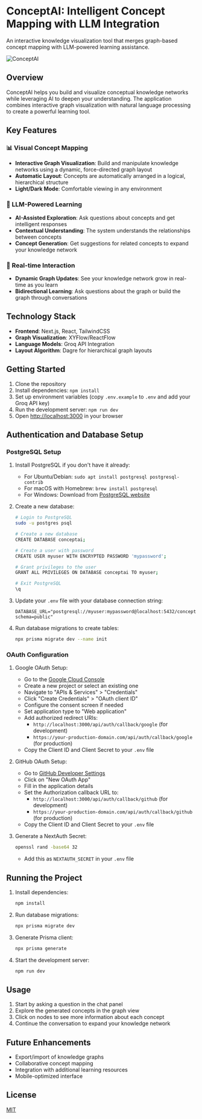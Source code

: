 # ConceptAI: Intelligent Concept Mapping with LLM Integration

An interactive knowledge visualization tool that merges graph-based concept mapping with LLM-powered learning assistance.

![ConceptAI](https://i.imgur.com/4FyIXax.png)

## Overview

ConceptAI helps you build and visualize conceptual knowledge networks while leveraging AI to deepen your understanding. The application combines interactive graph visualization with natural language processing to create a powerful learning tool.

## Key Features

### 📊 Visual Concept Mapping

- **Interactive Graph Visualization**: Build and manipulate knowledge networks using a dynamic, force-directed graph layout
- **Automatic Layout**: Concepts are automatically arranged in a logical, hierarchical structure
- **Light/Dark Mode**: Comfortable viewing in any environment

### 🧠 LLM-Powered Learning

- **AI-Assisted Exploration**: Ask questions about concepts and get intelligent responses
- **Contextual Understanding**: The system understands the relationships between concepts
- **Concept Generation**: Get suggestions for related concepts to expand your knowledge network

### 🔄 Real-time Interaction

- **Dynamic Graph Updates**: See your knowledge network grow in real-time as you learn
- **Bidirectional Learning**: Ask questions about the graph or build the graph through conversations

## Technology Stack

- **Frontend**: Next.js, React, TailwindCSS
- **Graph Visualization**: XYFlow/ReactFlow
- **Language Models**: Groq API Integration
- **Layout Algorithm**: Dagre for hierarchical graph layouts

## Getting Started

1. Clone the repository
2. Install dependencies: `npm install`
3. Set up environment variables (copy `.env.example` to `.env` and add your Groq API key)
4. Run the development server: `npm run dev`
5. Open [http://localhost:3000](http://localhost:3000) in your browser

## Authentication and Database Setup

### PostgreSQL Setup

1. Install PostgreSQL if you don't have it already:

   - For Ubuntu/Debian: `sudo apt install postgresql postgresql-contrib`
   - For macOS with Homebrew: `brew install postgresql`
   - For Windows: Download from [PostgreSQL website](https://www.postgresql.org/download/windows/)

2. Create a new database:

   ```bash
   # Login to PostgreSQL
   sudo -u postgres psql

   # Create a new database
   CREATE DATABASE conceptai;

   # Create a user with password
   CREATE USER myuser WITH ENCRYPTED PASSWORD 'mypassword';

   # Grant privileges to the user
   GRANT ALL PRIVILEGES ON DATABASE conceptai TO myuser;

   # Exit PostgreSQL
   \q
   ```

3. Update your `.env` file with your database connection string:

   ```
   DATABASE_URL="postgresql://myuser:mypassword@localhost:5432/conceptai?schema=public"
   ```

4. Run database migrations to create tables:
   ```bash
   npx prisma migrate dev --name init
   ```

### OAuth Configuration

1. Google OAuth Setup:

   - Go to the [Google Cloud Console](https://console.cloud.google.com/)
   - Create a new project or select an existing one
   - Navigate to "APIs & Services" > "Credentials"
   - Click "Create Credentials" > "OAuth client ID"
   - Configure the consent screen if needed
   - Set application type to "Web application"
   - Add authorized redirect URIs:
     - `http://localhost:3000/api/auth/callback/google` (for development)
     - `https://your-production-domain.com/api/auth/callback/google` (for production)
   - Copy the Client ID and Client Secret to your `.env` file

2. GitHub OAuth Setup:

   - Go to [GitHub Developer Settings](https://github.com/settings/developers)
   - Click on "New OAuth App"
   - Fill in the application details
   - Set the Authorization callback URL to:
     - `http://localhost:3000/api/auth/callback/github` (for development)
     - `https://your-production-domain.com/api/auth/callback/github` (for production)
   - Copy the Client ID and Client Secret to your `.env` file

3. Generate a NextAuth Secret:
   ```bash
   openssl rand -base64 32
   ```
   - Add this as `NEXTAUTH_SECRET` in your `.env` file

## Running the Project

1. Install dependencies:

   ```bash
   npm install
   ```

2. Run database migrations:

   ```bash
   npx prisma migrate dev
   ```

3. Generate Prisma client:

   ```bash
   npx prisma generate
   ```

4. Start the development server:
   ```bash
   npm run dev
   ```

## Usage

1. Start by asking a question in the chat panel
2. Explore the generated concepts in the graph view
3. Click on nodes to see more information about each concept
4. Continue the conversation to expand your knowledge network

## Future Enhancements

- Export/import of knowledge graphs
- Collaborative concept mapping
- Integration with additional learning resources
- Mobile-optimized interface

## License

[MIT](LICENSE)
